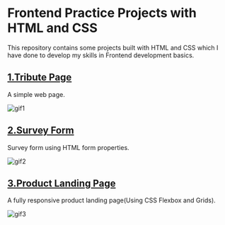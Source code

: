 # Frontend Practice Projects with HTML and CSS

This repository contains some projects built with HTML and CSS which I have done to develop my skills in Frontend development basics.

## [1.Tribute Page](https://github.com/saloni-15/Frontend-practice-HTML-CSS/tree/main/Responsive%20Web%20Design%20-%20Tribute%20Page)

A simple web page.

![gif1](https://github.com/saloni-15/Frontend-practice-HTML-CSS/blob/main/assets/tribute.gif)

## [2.Survey Form](https://github.com/saloni-15/Frontend-practice-HTML-CSS/tree/main/Responsive%20Web%20Design%20-%20Survey%20Form)

Survey form using HTML form properties.

![gif2](https://github.com/saloni-15/Frontend-practice-HTML-CSS/blob/main/assets/form.gif)

## [3.Product Landing Page](https://github.com/saloni-15/Frontend-practice-HTML-CSS/tree/main/Responsive%20Web%20Design%20-%20Product%20Landing%20Page)

A fully responsive product landing page(Using CSS Flexbox and Grids).

![gif3](https://github.com/saloni-15/Frontend-practice-HTML-CSS/blob/main/assets/product.gif)
